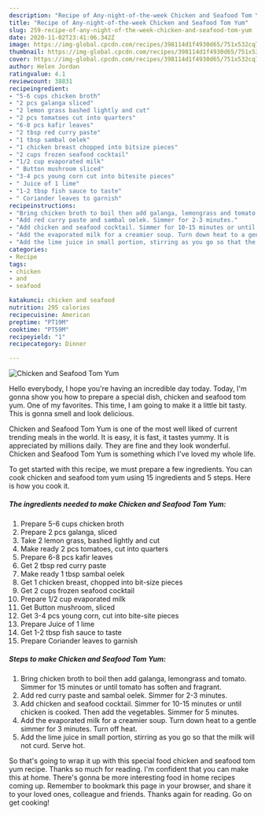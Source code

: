```yaml
---
description: "Recipe of Any-night-of-the-week Chicken and Seafood Tom Yum"
title: "Recipe of Any-night-of-the-week Chicken and Seafood Tom Yum"
slug: 259-recipe-of-any-night-of-the-week-chicken-and-seafood-tom-yum
date: 2020-11-02T23:41:06.342Z
image: https://img-global.cpcdn.com/recipes/398114d1f4930d65/751x532cq70/chicken-and-seafood-tom-yum-recipe-main-photo.jpg
thumbnail: https://img-global.cpcdn.com/recipes/398114d1f4930d65/751x532cq70/chicken-and-seafood-tom-yum-recipe-main-photo.jpg
cover: https://img-global.cpcdn.com/recipes/398114d1f4930d65/751x532cq70/chicken-and-seafood-tom-yum-recipe-main-photo.jpg
author: Helen Jordan
ratingvalue: 4.1
reviewcount: 38831
recipeingredient:
- "5-6 cups chicken broth"
- "2 pcs galanga sliced"
- "2 lemon grass bashed lightly and cut"
- "2 pcs tomatoes cut into quarters"
- "6-8 pcs kafir leaves"
- "2 tbsp red curry paste"
- "1 tbsp sambal oelek"
- "1 chicken breast chopped into bitsize pieces"
- "2 cups frozen seafood cocktail"
- "1/2 cup evaporated milk"
- " Button mushroom sliced"
- "3-4 pcs young corn cut into bitesite pieces"
- " Juice of 1 lime"
- "1-2 tbsp fish sauce to taste"
- " Coriander leaves to garnish"
recipeinstructions:
- "Bring chicken broth to boil then add galanga, lemongrass and tomato. Simmer for 15 minutes or until tomato has soften and fragrant."
- "Add red curry paste and sambal oelek. Simmer for 2-3 minutes."
- "Add chicken and seafood cocktail. Simmer for 10-15 minutes or until chicken is cooked. Then add the vegetables. Simmer for 5 minutes."
- "Add the evaporated milk for a creamier soup. Turn down heat to a gentle simmer for 3 minutes. Turn off heat."
- "Add the lime juice in small portion, stirring as you go so that the milk will not curd. Serve hot."
categories:
- Recipe
tags:
- chicken
- and
- seafood

katakunci: chicken and seafood 
nutrition: 295 calories
recipecuisine: American
preptime: "PT19M"
cooktime: "PT59M"
recipeyield: "1"
recipecategory: Dinner

---
```



![Chicken and Seafood Tom Yum](https://img-global.cpcdn.com/recipes/398114d1f4930d65/751x532cq70/chicken-and-seafood-tom-yum-recipe-main-photo.jpg)

Hello everybody, I hope you're having an incredible day today. Today, I'm gonna show you how to prepare a special dish, chicken and seafood tom yum. One of my favorites. This time, I am going to make it a little bit tasty. This is gonna smell and look delicious.

Chicken and Seafood Tom Yum is one of the most well liked of current trending meals in the world. It is easy, it is fast, it tastes yummy. It is appreciated by millions daily. They are fine and they look wonderful. Chicken and Seafood Tom Yum is something which I've loved my whole life.




To get started with this recipe, we must prepare a few ingredients. You can cook chicken and seafood tom yum using 15 ingredients and 5 steps. Here is how you cook it.

<!--inarticleads1-->

##### The ingredients needed to make Chicken and Seafood Tom Yum:

1. Prepare 5-6 cups chicken broth
1. Prepare 2 pcs galanga, sliced
1. Take 2 lemon grass, bashed lightly and cut
1. Make ready 2 pcs tomatoes, cut into quarters
1. Prepare 6-8 pcs kafir leaves
1. Get 2 tbsp red curry paste
1. Make ready 1 tbsp sambal oelek
1. Get 1 chicken breast, chopped into bit-size pieces
1. Get 2 cups frozen seafood cocktail
1. Prepare 1/2 cup evaporated milk
1. Get  Button mushroom, sliced
1. Get 3-4 pcs young corn, cut into bite-site pieces
1. Prepare  Juice of 1 lime
1. Get 1-2 tbsp fish sauce to taste
1. Prepare  Coriander leaves to garnish




<!--inarticleads2-->

##### Steps to make Chicken and Seafood Tom Yum:

1. Bring chicken broth to boil then add galanga, lemongrass and tomato. Simmer for 15 minutes or until tomato has soften and fragrant.
1. Add red curry paste and sambal oelek. Simmer for 2-3 minutes.
1. Add chicken and seafood cocktail. Simmer for 10-15 minutes or until chicken is cooked. Then add the vegetables. Simmer for 5 minutes.
1. Add the evaporated milk for a creamier soup. Turn down heat to a gentle simmer for 3 minutes. Turn off heat.
1. Add the lime juice in small portion, stirring as you go so that the milk will not curd. Serve hot.




So that's going to wrap it up with this special food chicken and seafood tom yum recipe. Thanks so much for reading. I'm confident that you can make this at home. There's gonna be more interesting food in home recipes coming up. Remember to bookmark this page in your browser, and share it to your loved ones, colleague and friends. Thanks again for reading. Go on get cooking!
